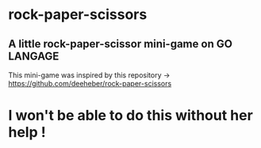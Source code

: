 # rock-paper-scissors
A little rock-paper-scissor mini-game on GO LANGAGE
----

This mini-game was inspired by this repository -> https://github.com/deeheber/rock-paper-scissors

# I won't be able to do this without her help !